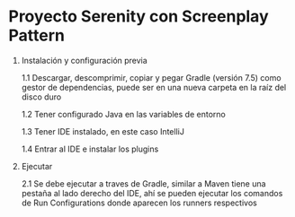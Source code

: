 # Proyecto Serenity con Screenplay Pattern

1. Instalación y configuración previa
   
   1.1 Descargar, descomprimir, copiar y pegar Gradle (versión 7.5) como gestor de dependencias, puede ser en una nueva carpeta en la raíz del disco duro
   
   1.2 Tener configurado Java en las variables de entorno
   
   1.3 Tener IDE instalado, en este caso IntelliJ
   
   1.4 Entrar al IDE e instalar los plugins

2. Ejecutar

   2.1 Se debe ejecutar a traves de Gradle, similar a Maven tiene una pestaña al lado derecho del IDE, ahí se pueden ejecutar los comandos de Run Configurations donde aparecen los runners respectivos